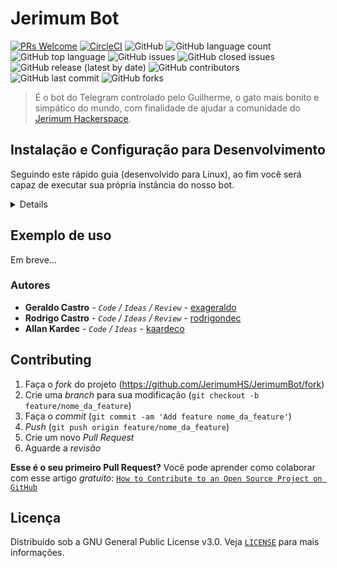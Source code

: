 # Jerimum Bot

[![PRs Welcome](https://img.shields.io/badge/PRs-welcome-brightgreen.svg?style=flat-square)](http://makeapullrequest.com)
[![CircleCI](https://img.shields.io/circleci/build/github/jerimumhs/JerimumBot)](https://circleci.com/gh/jerimumhs/JerimumBot)
![GitHub](https://img.shields.io/github/license/jerimumhs/jerimumbot)
![GitHub language count](https://img.shields.io/github/languages/count/jerimumhs/jerimumbot)
![GitHub top language](https://img.shields.io/github/languages/top/jerimumhs/jerimumbot)
![GitHub issues](https://img.shields.io/github/issues/jerimumhs/jerimumbot)
![GitHub closed issues](https://img.shields.io/github/issues-closed/jerimumhs/jerimumbot)
![GitHub release (latest by date)](https://img.shields.io/github/v/release/jerimumhs/jerimumbot)
![GitHub contributors](https://img.shields.io/github/contributors/jerimumhs/jerimumbot)
![GitHub last commit](https://img.shields.io/github/last-commit/jerimumhs/jerimumbot)
![GitHub forks](https://img.shields.io/github/forks/jerimumhs/jerimumbot?style=social)

> É o bot do Telegram controlado pelo Guilherme, o gato mais bonito e simpático do mundo, com finalidade de ajudar a
comunidade do [Jerimum Hackerspace](http://jerimumhs.org/).

## Instalação e Configuração para Desenvolvimento

Seguindo este rápido guia (desenvolvido para Linux), ao fim você será capaz de executar sua própria instância do nosso bot.

<details>

  ### Clonando o repositório

  <details>

   Para instalar o bot, o primeiro passo é clonar o repositório no seu ambiente local. Isso pode ser
   feito através do seguinte comando, via terminal:

   ~~~~
   git clone https://github.com/jerimumhs/JerimumBot.git
   ~~~~

   Com isso pronto, basta entrar no diretório recém criado:

   ~~~~
   cd JerimumBot/
   ~~~~
  </details>  

  ### Criando um ambiente virtual

  <details>

  Antes de prosseguir na execução do bot, você precisará criar um ambiente virtual. Existem maneiras diferentes de fazer isso, porém, nesse tutorial, mostraremos apenas uma.

  Utilizando Python3.6, basta executar:

  ~~~~
  python3 -m venv {{nome_do_seu_venv}}
  ~~~~

  Onde `{{nome_do_seu_venv}}` deve ser substituído por um nome de sua escolha.

  Agora, será necessário ativar este ambiente:

  ~~~~
  source {{nome_do_seu_venv}}/bin/activate
  ~~~~

  Para mais informações sobre o assunto, basta ler a [documentação oficial](https://docs.python.org/3/library/venv.html).

  </details>

  ### Instalando dependências do projeto

  <details>

  Instale estes pacotes:

  ~~~~
  sudo apt install build-essential python3-dev libssl-dev libffi-dev \
                   libxml2-dev libxslt1-dev zlib1g-dev
  ~~~~

  Depois disso, dentro do repositório clonado, basta executar:

  ~~~~
  pip install -r requirements.txt
  ~~~~

  </details>

  ### Criando seu próprio bot no Telegram

  <details>

  Você precisará criar o seu próprio bot no Telegram para testar/desenvolver o JerimumBot. É um processo bastante rápido e simples.
  Inicialmente, acesse a página do [BotFather](https://telegram.me/BotFather) e clique em `Send Message`.

  A partir daí, o Telegram tentará abrir o aplicativo dele na sua máquina. Caso você não o tenha instalado, pode abrir o Telegram Web (ou até mesmo a versão mobile) e pesquisar por `BotFather`. Ao localizá-lo, inicie a conversa com um `/start` e siga as instruções para criar um novo bot. Ao fim, copie o token gerado, que será necessário na próxima seção.

  </details>

  ### Configurando o .env no seu repositório local

  <details>

  Você já está quase lá! Agora é necessário configurar a sua versão local do `.env`. Já existe um arquivo chamado `.env.example` na raiz do diretório. Copie o conteúdo dele para um novo arquivo chamando `.env`.

  Na primeira linha do arquivo você encontrará

  ~~~~
  export BOT_TOKEN=meu_token_123
  ~~~~

  Substitua `meu_token_123` pelo token que foi gerado quando você criou o seu bot, no passo anterior.

  Por último, você precisará carregar as variáveis de ambiente do arquivo `.env` no seu terminal:

  ~~~~
  source .env
  ~~~~

  </details>

  ### Executando o JerimumBot

  <details>

  Depois de ter seguido todos os passos desse tutorial até aqui, você está com tudo pronto para executar o JerimumBot. Basta executar o comando `make run` e... pronto!

  </details>

  ### Testando a sua instância

  <details>

  Depois disso, você pode testar as funcionalidades do JerimumBot no chat do próprio bot que você criou anteriormente. Todos os     comandos do JerimumBot estarão disponíveis para você, além dos novos que você possa ter desenvolvido.

  </details>

</details>

## Exemplo de uso

Em breve...

### Autores

* **Geraldo Castro** - *`Code` / `Ideas` / `Review`* - [exageraldo](https://github.com/exageraldo)
* **Rodrigo Castro** - *`Code` / `Ideas` / `Review`* - [rodrigondec](https://github.com/rodrigondec)
* **Allan Kardec** - *`Code` / `Ideas`* - [kaardeco](https://github.com/kaardeco)

## Contributing

1. Faça o _fork_ do projeto (<https://github.com/JerimumHS/JerimumBot/fork>)
2. Crie uma _branch_ para sua modificação (`git checkout -b feature/nome_da_feature`)
3. Faça o _commit_ (`git commit -am 'Add feature nome_da_feature'`)
4. _Push_ (`git push origin feature/nome_da_feature`)
5. Crie um novo _Pull Request_
6. Aguarde a _revisão_

**Esse é o seu primeiro Pull Request?**
Você pode aprender como colaborar com esse artigo *gratuito*:
[`How to Contribute to an Open Source Project on GitHub`](https://egghead.io/series/how-to-contribute-to-an-open-source-project-on-github)

## Licença

Distribuído sob a GNU General Public License v3.0. Veja [`LICENSE`](LICENSE.md) para mais informações.
